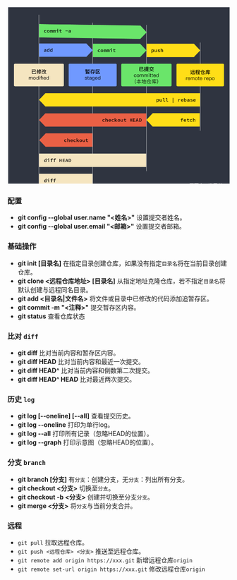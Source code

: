 ![1582821988733](..\assets\images\git.png)

### 配置

- **git config --global user.name "<姓名>"** 设置提交者姓名。
- **git config --global user.email "<邮箱>"** 设置提交者邮箱。

### 基础操作

- **git init [目录名]** 在指定目录创建仓库，如果没有指定`目录名`将在当前目录创建仓库。
- **git clone <远程仓库地址> [目录名]** 从指定地址克隆仓库，若不指定`目录名`将默认创建与远程同名目录。
- **git add <目录名|文件名>** 将文件或目录中已修改的代码添加追暂存区。
- **git commit -m "<注释>"** 提交暂存区内容。
- **git status** 查看仓库状态

### 比对 `diff`

- **git diff** 比对当前内容和暂存区内容。
- **git diff HEAD** 比对当前内容和最近一次提交。
- **git diff HEAD^** 比对当前内容和倒数第二次提交。
- **git diff HEAD^ HEAD** 比对最近两次提交。

### 历史 `log`

- **git log [--oneline] [--all]** 查看提交历史。
- **git log --oneline** 打印为单行log。
- **git log --all** 打印所有记录（忽略HEAD的位置）。
- **git log --graph** 打印示意图（忽略HEAD的位置）。

### 分支 `branch`

- **git branch [分支]** 有`分支`：创建分支，无`分支`：列出所有分支。
- **git checkout <分支>** 切换至`分支`。
- **git checkout -b <分支>** 创建并切换至分支`分支`。
- **git merge <分支>** 将`分支`与当前分支合并。

### 远程

- `git pull` 拉取远程仓库。
- `git push <远程仓库> <分支>` 推送至远程仓库。
- `git remote add origin https://xxx.git` 新增远程仓库`origin`
- `git remote set-url origin https://xxx.git` 修改远程仓库`origin`

